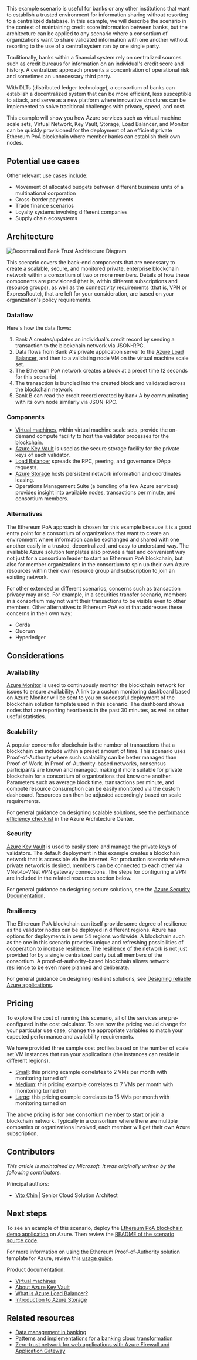 This example scenario is useful for banks or any other institutions that want to establish a trusted environment for information sharing without resorting to a centralized database. In this example, we will describe the scenario in the context of maintaining credit score information between banks, but the architecture can be applied to any scenario where a consortium of organizations want to share validated information with one another without resorting to the use of a central system ran by one single party.

Traditionally, banks within a financial system rely on centralized sources such as credit bureaus for information on an individual's credit score and history. A centralized approach presents a concentration of operational risk and sometimes an unnecessary third party.

With DLTs (distributed ledger technology), a consortium of banks can establish a decentralized system that can be more efficient, less susceptible to attack, and serve as a new platform where innovative structures can be implemented to solve traditional challenges with privacy, speed, and cost.

This example will show you how Azure services such as virtual machine scale sets, Virtual Network, Key Vault, Storage, Load Balancer, and Monitor can be quickly provisioned for the deployment of an efficient private Ethereum PoA blockchain where member banks can establish their own nodes.

## Potential use cases

Other relevant use cases include:

- Movement of allocated budgets between different business units of a multinational corporation
- Cross-border payments
- Trade finance scenarios
- Loyalty systems involving different companies
- Supply chain ecosystems

## Architecture

![Decentralized Bank Trust Architecture Diagram](./media/architecture-decentralized-trust.png)

This scenario covers the back-end components that are necessary to create a scalable, secure, and monitored private, enterprise blockchain network within a consortium of two or more members. Details of how these components are provisioned (that is, within different subscriptions and resource groups), as well as the connectivity requirements (that is, VPN or ExpressRoute), that are left for your consideration, are based on your organization's policy requirements. 

### Dataflow

Here's how the data flows:

1. Bank A creates/updates an individual's credit record by sending a transaction to the blockchain network via JSON-RPC.
2. Data flows from Bank A's private application server to the [Azure Load Balancer](/azure/load-balancer/), and then to a validating node VM on the virtual machine scale set.
3. The Ethereum PoA network creates a block at a preset time (2 seconds for this scenario).
4. The transaction is bundled into the created block and validated across the blockchain network.
5. Bank B can read the credit record created by bank A by communicating with its own node similarly via JSON-RPC.

### Components

- [Virtual machines](https://azure.microsoft.com/services/virtual-machines), within virtual machine scale sets, provide the on-demand compute facility to host the validator processes for the blockchain.
- [Azure Key Vault](https://azure.microsoft.com/services/key-vault/#product-overview) is used as the secure storage facility for the private keys of each validator.
- [Load Balancer](https://azure.microsoft.com/services/load-balancer/#overview) spreads the RPC, peering, and governance DApp requests.
- [Azure Storage](https://azure.microsoft.com/product-categories/storage) hosts persistent network information and coordinates leasing.
- Operations Management Suite (a bundling of a few Azure services) provides insight into available nodes, transactions per minute, and consortium members.

### Alternatives

The Ethereum PoA approach is chosen for this example because it is a good entry point for a consortium of organizations that want to create an environment where information can be exchanged and shared with one another easily in a trusted, decentralized, and easy to understand way. The available Azure solution templates also provide a fast and convenient way not just for a consortium leader to start an Ethereum PoA blockchain, but also for member organizations in the consortium to spin up their own Azure resources within their own resource group and subscription to join an existing network.

For other extended or different scenarios, concerns such as transaction privacy may arise. For example, in a securities transfer scenario, members in a consortium may not want their transactions to be visible even to other members. Other alternatives to Ethereum PoA exist that addresses these concerns in their own way:

- Corda
- Quorum
- Hyperledger

## Considerations

### Availability

[Azure Monitor][monitor] is used to continuously monitor the blockchain network for issues to ensure availability. A link to a custom monitoring dashboard based on Azure Monitor will be sent to you on successful deployment of the blockchain solution template used in this scenario. The dashboard shows nodes that are reporting heartbeats in the past 30 minutes, as well as other useful statistics.

### Scalability

A popular concern for blockchain is the number of transactions that a blockchain can include within a preset amount of time. This scenario uses Proof-of-Authority where such scalability can be better managed than Proof-of-Work. In Proof-of-Authority&ndash;based networks, consensus participants are known and managed, making it more suitable for private blockchain for a consortium of organizations that know one another. Parameters such as average block time, transactions per minute, and compute resource consumption can be easily monitored via the custom dashboard. Resources can then be adjusted accordingly based on scale requirements.

For general guidance on designing scalable solutions, see the [performance efficiency checklist][scalability] in the Azure Architecture Center.

### Security

[Azure Key Vault][vault] is used to easily store and manage the private keys of validators. The default deployment in this example creates a blockchain network that is accessible via the internet. For production scenario where a private network is desired, members can be connected to each other via VNet-to-VNet VPN gateway connections. The steps for configuring a VPN are included in the related resources section below.

For general guidance on designing secure solutions, see the [Azure Security Documentation][security].

### Resiliency

The Ethereum PoA blockchain can itself provide some degree of resilience as the validator nodes can be deployed in different regions. Azure has options for deployments in over 54 regions worldwide. A blockchain such as the one in this scenario provides unique and refreshing possibilities of cooperation to increase resilience. The resilience of the network is not just provided for by a single centralized party but all members of the consortium. A proof-of-authority&ndash;based blockchain allows network resilience to be even more planned and deliberate.

For general guidance on designing resilient solutions, see [Designing reliable Azure applications](/azure/architecture/framework/resiliency/app-design).

## Pricing

To explore the cost of running this scenario, all of the services are pre-configured in the cost calculator. To see how the pricing would change for your particular use case, change the appropriate variables to match your expected performance and availability requirements.

We have provided three sample cost profiles based on the number of scale set VM instances that run your applications (the instances can reside in different regions).

- [Small][small-pricing]: this pricing example correlates to 2 VMs per month with monitoring turned off
- [Medium][medium-pricing]: this pricing example correlates to 7 VMs per month with monitoring turned on
- [Large][large-pricing]: this pricing example correlates to 15 VMs per month with monitoring turned on

The above pricing is for one consortium member to start or join a blockchain network. Typically in a consortium where there are multiple companies or organizations involved, each member will get their own Azure subscription.

## Contributors

*This article is maintained by Microsoft. It was originally written by the following contributors.*

Principal authors:

* [Vito Chin](https://www.linkedin.com/in/vitochin/) | Senior Cloud Solution Architect

## Next steps

To see an example of this scenario, deploy the [Ethereum PoA blockchain demo application][deploy] on Azure. Then review the [README of the scenario source code][source].

For more information on using the Ethereum Proof-of-Authority solution template for Azure, review this [usage guide][guide].

Product documentation:

- [Virtual machines](/azure/virtual-machines)
- [About Azure Key Vault](/azure/key-vault/general/overview)
- [What is Azure Load Balancer?](/azure/load-balancer/load-balancer-overview)
- [Introduction to Azure Storage](/azure/storage/common/storage-introduction)

## Related resources

- [Data management in banking](../../industries/finance/data-management-banking-overview.yml)
- [Patterns and implementations for a banking cloud transformation](../../example-scenario/banking/patterns-and-implementations.yml)
- [Zero-trust network for web applications with Azure Firewall and Application Gateway](../../example-scenario/gateway/application-gateway-before-azure-firewall.yml)

<!-- links -->
[small-pricing]: https://azure.com/e/4e429d721eb54adc9a1558fae3e67990
[medium-pricing]: https://azure.com/e/bb42cd77437744be8ed7064403bfe2ef
[large-pricing]: https://azure.com/e/e205b443de3e4adfadf4e09ffee30c56
[guide]: https://azure.microsoft.com/blog/ethereum-proof-of-authority-on-azure/
[deploy]: https://portal.azure.com/?pub_source=email&pub_status=success#create/microsoft-azure-blockchain.azure-blockchain-ethereumethereum-poa-consortium
[source]: https://github.com/vitoc/creditscoreblockchain
[monitor]: /azure/monitoring-and-diagnostics/monitoring-overview-azure-monitor
[scalability]: /azure/architecture/framework/scalability/performance-efficiency
[security]: /azure/security
[vault]: https://azure.microsoft.com/services/key-vault
